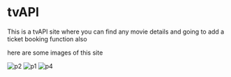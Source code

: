 # tvAPI

This is a tvAPI site where you can find any movie details and going to add a ticket booking function also 

here are some images of this site

![p2](https://user-images.githubusercontent.com/49281815/230403646-f76df9a7-efc9-4342-a5d1-d7acb8a27c23.png)
![p1](https://user-images.githubusercontent.com/49281815/230403673-0b50c0ea-83e4-4405-bd45-1545b0c8a830.png)
![p4](https://user-images.githubusercontent.com/49281815/230403689-fd491aa3-cb42-40b0-86a1-04d7bd3fb9ca.png)

